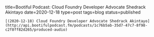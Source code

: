 
title=Bootiful Podcast: Cloud Foundry Developer Advocate Shedrack Akintayo
date=2020-12-18
type=post
tags=blog
status=published
~~~~~~
[(2020-12-18) Cloud Foundry Developer Advocate Shedrack Akintayo](http://api.bootifulpodcast.fm/podcasts/1c76b5ab-35d7-47c7-8f98-c2f8ff82d265/produced-audio) 
            